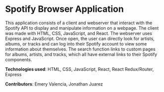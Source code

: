 # Spotify Browser Application

This application consists of a client and webserver that interact with the Spotify API to display and manipulate information on a webpage. The client was made with HTML, CSS, JavaScript, and React. The webserver uses Express and JavaScript. Once open, the user can directly look for artists, albums, or tracks and can log into their Spotify account to view some information about themselves. The search function links to custom pages for albums, artists, and tracks, which all have external links to their Spotify components.

**Technologies used**: HTML, CSS, JavaScript, React, React Redux/Router, Express

**Contributors**: Emery Valencia, Jonathan Juarez

